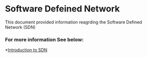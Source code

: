 # Software Defeined Network

This document provided information reagrding the Software Defined Network (SDN)

### For more information See below:

*[Introduction to SDN](https://www.youtube.com/watch?v=DiChnu_PAzA)
 
